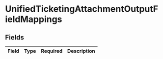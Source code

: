 # UnifiedTicketingAttachmentOutputFieldMappings


## Fields

| Field       | Type        | Required    | Description |
| ----------- | ----------- | ----------- | ----------- |